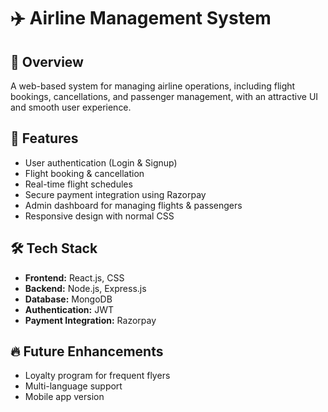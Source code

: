 # ✈️ Airline Management System

## 📌 Overview
A web-based system for managing airline operations, including flight bookings, cancellations, and passenger management, with an attractive UI and smooth user experience.

## 🚀 Features
- User authentication (Login & Signup)
- Flight booking & cancellation
- Real-time flight schedules
- Secure payment integration using Razorpay
- Admin dashboard for managing flights & passengers
- Responsive design with normal CSS

## 🛠️ Tech Stack
- **Frontend:** React.js, CSS
- **Backend:** Node.js, Express.js
- **Database:** MongoDB
- **Authentication:** JWT
- **Payment Integration:** Razorpay

## 🔥 Future Enhancements
- Loyalty program for frequent flyers
- Multi-language support
- Mobile app version
